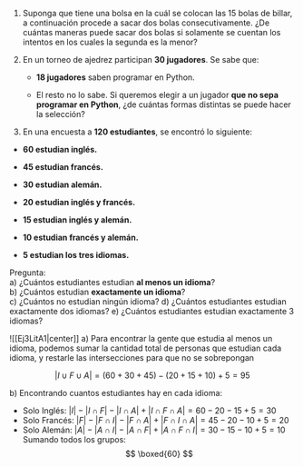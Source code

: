 1. Suponga que tiene una bolsa en la cuál se colocan las 15 bolas de billar, a continuación procede a sacar dos bolas consecutivamente. ¿De cuántas maneras puede sacar dos bolas si solamente se cuentan los intentos en los cuales la segunda es la menor?
2. En un torneo de ajedrez participan **30 jugadores**. Se sabe que:

	- **18 jugadores** saben programar en Python.
    
	- El resto no lo sabe.
	Si queremos elegir a un jugador **que no sepa programar en Python**, ¿de cuántas formas distintas se puede hacer la selección?

3. En una encuesta a **120 estudiantes**, se encontró lo siguiente:

- **60 estudian inglés.**
    
- **45 estudian francés.**
    
- **30 estudian alemán.**
    
- **20 estudian inglés y francés.**
    
- **15 estudian inglés y alemán.**
    
- **10 estudian francés y alemán.**
    
- **5 estudian los tres idiomas.**
    

Pregunta:  
a) ¿Cuántos estudiantes estudian **al menos un idioma**?  
b) ¿Cuántos estudian **exactamente un idioma**?  
c) ¿Cuántos no estudian ningún idioma?
d) ¿Cuántos estudiantes estudian exactamente dos idiomas?
e) ¿Cuántos estudiantes estudian exactamente 3 idiomas?

![[Ej3LitA1|center]]
a) 
Para encontrar la gente que estudia al menos un idioma, podemos sumar la cantidad total de personas que estudian cada idioma, y restarle las intersecciones para que no se sobrepongan

$$
|I \cup F\cup A|=(60+30+45)-(20+15+10)+5=95
$$

b)
Encontrando cuantos estudiantes hay en cada idioma:
- Solo Inglés: $|I|-|I\cap F|-|I\cap A|+|I\cap F\cap A|=60-20-15+5=30$
- Solo Francés: $|F|-|F\cap I|-|F\cap A|+|F\cap I\cap A|=45-20-10+5=20$
- Solo Alemán: $|A|-|A\cap I|-|A\cap F|+|A\cap F\cap I|=30-15-10+5=10$
Sumando todos los grupos:
$$
\boxed{60}
$$

